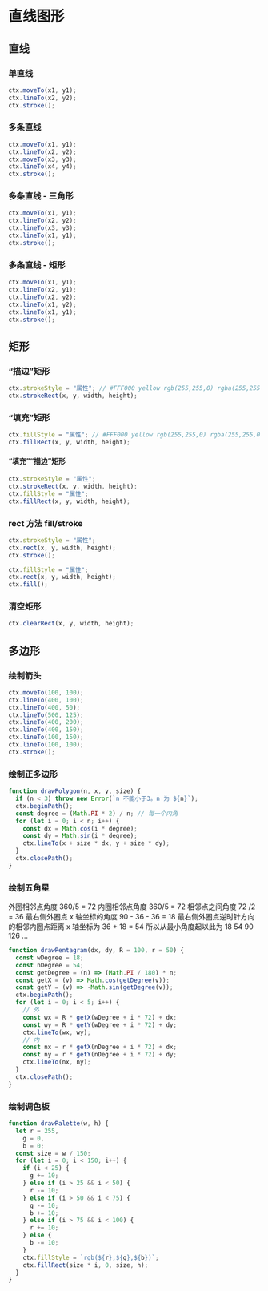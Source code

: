 # 直线图形

## 直线

### 单直线

```js
ctx.moveTo(x1, y1);
ctx.lineTo(x2, y2);
ctx.stroke();
```

### 多条直线

```js
ctx.moveTo(x1, y1);
ctx.lineTo(x2, y2);
ctx.moveTo(x3, y3);
ctx.lineTo(x4, y4);
ctx.stroke();
```

### 多条直线 - 三角形

```js
ctx.moveTo(x1, y1);
ctx.lineTo(x2, y2);
ctx.lineTo(x3, y3);
ctx.lineTo(x1, y1);
ctx.stroke();
```

### 多条直线 - 矩形

```js
ctx.moveTo(x1, y1);
ctx.lineTo(x2, y1);
ctx.lineTo(x2, y2);
ctx.lineTo(x1, y2);
ctx.lineTo(x1, y1);
ctx.stroke();
```

## 矩形

### “描边”矩形

```js
ctx.strokeStyle = "属性"; // #FFF000 yellow rgb(255,255,0) rgba(255,255,0,0.5) 图像
ctx.strokeRect(x, y, width, height);
```

### “填充”矩形

```js
ctx.fillStyle = "属性"; // #FFF000 yellow rgb(255,255,0) rgba(255,255,0,0.5) 图像
ctx.fillRect(x, y, width, height);
```

#### “填充”“描边”矩形

```js
ctx.strokeStyle = "属性";
ctx.strokeRect(x, y, width, height);
ctx.fillStyle = "属性";
ctx.fillRect(x, y, width, height);
```

### rect 方法 fill/stroke

```js
ctx.strokeStyle = "属性";
ctx.rect(x, y, width, height);
ctx.stroke();

ctx.fillStyle = "属性";
ctx.rect(x, y, width, height);
ctx.fill();
```

### 清空矩形

```js
ctx.clearRect(x, y, width, height);
```

## 多边形

### 绘制箭头

```js
ctx.moveTo(100, 100);
ctx.lineTo(400, 100);
ctx.lineTo(400, 50);
ctx.lineTo(500, 125);
ctx.lineTo(400, 200);
ctx.lineTo(400, 150);
ctx.lineTo(100, 150);
ctx.lineTo(100, 100);
ctx.stroke();
```

### 绘制正多边形

```js
function drawPolygon(n, x, y, size) {
  if (n < 3) throw new Error(`n 不能小于3。n 为 ${n}`);
  ctx.beginPath();
  const degree = (Math.PI * 2) / n; // 每一个内角
  for (let i = 0; i < n; i++) {
    const dx = Math.cos(i * degree);
    const dy = Math.sin(i * degree);
    ctx.lineTo(x + size * dx, y + size * dy);
  }
  ctx.closePath();
}
```

### 绘制五角星

外圈相邻点角度 360/5 = 72
内圈相邻点角度 360/5 = 72
相邻点之间角度 72 /2 = 36
最右侧外圈点 x 轴坐标的角度 90 - 36 - 36 = 18
最右侧外圈点逆时针方向的相邻内圈点距离 x 轴坐标为 36 + 18 = 54
所以从最小角度起以此为 18 54 90 126 ...

```js
function drawPentagram(dx, dy, R = 100, r = 50) {
  const wDegree = 18;
  const nDegree = 54;
  const getDegree = (n) => (Math.PI / 180) * n;
  const getX = (v) => Math.cos(getDegree(v));
  const getY = (v) => -Math.sin(getDegree(v));
  ctx.beginPath();
  for (let i = 0; i < 5; i++) {
    // 外
    const wx = R * getX(wDegree + i * 72) + dx;
    const wy = R * getY(wDegree + i * 72) + dy;
    ctx.lineTo(wx, wy);
    // 内
    const nx = r * getX(nDegree + i * 72) + dx;
    const ny = r * getY(nDegree + i * 72) + dy;
    ctx.lineTo(nx, ny);
  }
  ctx.closePath();
}
```

### 绘制调色板

```js
function drawPalette(w, h) {
  let r = 255,
    g = 0,
    b = 0;
  const size = w / 150;
  for (let i = 0; i < 150; i++) {
    if (i < 25) {
      g += 10;
    } else if (i > 25 && i < 50) {
      r -= 10;
    } else if (i > 50 && i < 75) {
      g -= 10;
      b += 10;
    } else if (i > 75 && i < 100) {
      r += 10;
    } else {
      b -= 10;
    }
    ctx.fillStyle = `rgb(${r},${g},${b})`;
    ctx.fillRect(size * i, 0, size, h);
  }
}
```
